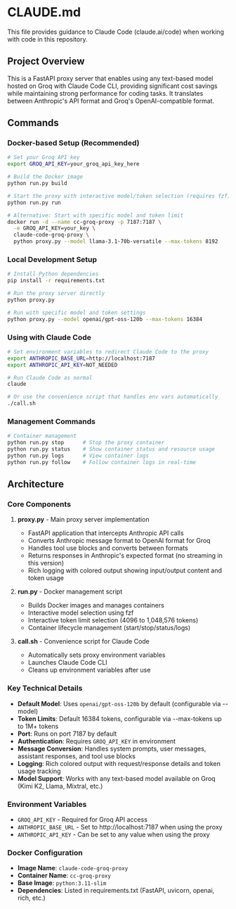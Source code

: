 # CLAUDE.md

This file provides guidance to Claude Code (claude.ai/code) when working with code in this repository.

## Project Overview

This is a FastAPI proxy server that enables using any text-based model hosted on Groq with Claude Code CLI, providing significant cost savings while maintaining strong performance for coding tasks. It translates between Anthropic's API format and Groq's OpenAI-compatible format.

## Commands

### Docker-based Setup (Recommended)

```bash
# Set your Groq API key
export GROQ_API_KEY=your_groq_api_key_here

# Build the Docker image
python run.py build

# Start the proxy with interactive model/token selection (requires fzf)
python run.py run

# Alternative: Start with specific model and token limit
docker run -d --name cc-groq-proxy -p 7187:7187 \
  -e GROQ_API_KEY=your_key \
  claude-code-groq-proxy \
  python proxy.py --model llama-3.1-70b-versatile --max-tokens 8192
```

### Local Development Setup

```bash
# Install Python dependencies
pip install -r requirements.txt

# Run the proxy server directly
python proxy.py

# Run with specific model and token settings
python proxy.py --model openai/gpt-oss-120b --max-tokens 16384
```

### Using with Claude Code

```bash
# Set environment variables to redirect Claude Code to the proxy
export ANTHROPIC_BASE_URL=http://localhost:7187
export ANTHROPIC_API_KEY=NOT_NEEDED

# Run Claude Code as normal
claude

# Or use the convenience script that handles env vars automatically
./call.sh
```

### Management Commands

```bash
# Container management
python run.py stop      # Stop the proxy container
python run.py status    # Show container status and resource usage
python run.py logs      # View container logs
python run.py follow    # Follow container logs in real-time
```

## Architecture

### Core Components

1. **proxy.py** - Main proxy server implementation

   - FastAPI application that intercepts Anthropic API calls
   - Converts Anthropic message format to OpenAI format for Groq
   - Handles tool use blocks and converts between formats
   - Returns responses in Anthropic's expected format (no streaming in this version)
   - Rich logging with colored output showing input/output content and token usage

2. **run.py** - Docker management script

   - Builds Docker images and manages containers
   - Interactive model selection using fzf
   - Interactive token limit selection (4096 to 1,048,576 tokens)
   - Container lifecycle management (start/stop/status/logs)

3. **call.sh** - Convenience script for Claude Code
   - Automatically sets proxy environment variables
   - Launches Claude Code CLI
   - Cleans up environment variables after use

### Key Technical Details

- **Default Model**: Uses `openai/gpt-oss-120b` by default (configurable via --model)
- **Token Limits**: Default 16384 tokens, configurable via --max-tokens up to 1M+ tokens
- **Port**: Runs on port 7187 by default
- **Authentication**: Requires `GROQ_API_KEY` in environment
- **Message Conversion**: Handles system prompts, user messages, assistant responses, and tool use blocks
- **Logging**: Rich colored output with request/response details and token usage tracking
- **Model Support**: Works with any text-based model available on Groq (Kimi K2, Llama, Mixtral, etc.)

### Environment Variables

- `GROQ_API_KEY` - Required for Groq API access
- `ANTHROPIC_BASE_URL` - Set to http://localhost:7187 when using the proxy
- `ANTHROPIC_API_KEY` - Can be set to any value when using the proxy

### Docker Configuration

- **Image Name**: `claude-code-groq-proxy`
- **Container Name**: `cc-groq-proxy`
- **Base Image**: `python:3.11-slim`
- **Dependencies**: Listed in requirements.txt (FastAPI, uvicorn, openai, rich, etc.)
